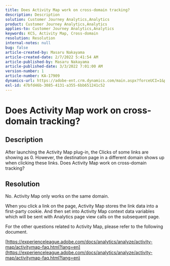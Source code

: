 ```yaml
---
title: Does Activity Map work on cross-domain tracking?
description: Description
solution: Customer Journey Analytics,Analytics
product: Customer Journey Analytics,Analytics
applies-to: Customer Journey Analytics,Analytics
keywords: KCS, Activity Map, Cross-domain
resolution: Resolution
internal-notes: null
bug: false
article-created-by: Masaru Nakayama
article-created-date: 2/7/2022 5:41:54 AM
article-published-by: Masaru Nakayama
article-published-date: 3/3/2022 7:01:00 AM
version-number: 1
article-number: KA-17909
dynamics-url: https://adobe-ent.crm.dynamics.com/main.aspx?forceUCI=1&pagetype=entityrecord&etn=knowledgearticle&id=a7d676a3-d887-ec11-93b0-002248083412
exl-id: 47bfd46b-3085-4131-a355-6bb651241c52
---
```

# Does Activity Map work on cross-domain tracking?

## Description

After launching the Activity Map plug-in, the Clicks of some links are showing as 0. However, the destination page in a different domain shows up when clicking these links. Does Activity Map work on cross-domain tracking?

## Resolution


No. Activity Map only works on the same domain.

When you click a link on the page, Activity Map stores the link data into a first-party cookie. And then set into Activity Map context data variables which will be sent with Analytics page view calls on the subsequent page.

For the other questions related to Activity Map, please refer to the following document.

[https://experienceleague.adobe.com/docs/analytics/analyze/activity-map/activitymap-faq.html?lang=en](https://experienceleague.adobe.com/docs/analytics/analyze/activity-map/activitymap-faq.html?lang=en)
